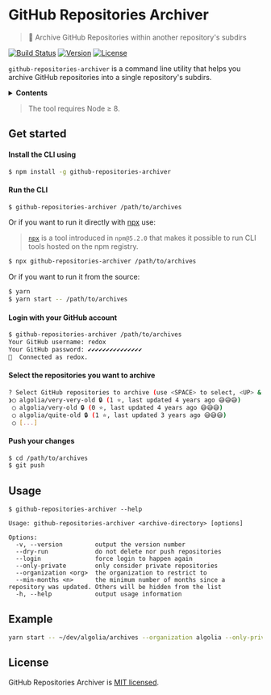 # GitHub Repositories Archiver

> 🚜 Archive GitHub Repositories within another repository's subdirs

[![Build Status][travis-svg]][travis-url] [![Version][version-svg]][package-url] [![License][license-image]][license-url]

`github-repositories-archiver` is a command line utility that helps you archive GitHub repositories into a single repository's subdirs.

<!-- <p align="center">
  <img src="preview.png" width="800" alt="Preview">
</p>
 -->
<details>
  <summary><strong>Contents</strong></summary>

<!-- START doctoc generated TOC please keep comment here to allow auto update -->
<!-- DON'T EDIT THIS SECTION, INSTEAD RE-RUN doctoc TO UPDATE -->

- [Get started](#get-started)
- [Usage](#usage)
- [License](#license)

<!-- END doctoc generated TOC please keep comment here to allow auto update -->

</details>

> The tool requires Node ≥ 8.

## Get started

#### Install the CLI using

```sh
$ npm install -g github-repositories-archiver
```

#### Run the CLI

```sh
$ github-repositories-archiver /path/to/archives
```

Or if you want to run it directly with [npx](https://github.com/zkat/npx) use:

> [`npx`](https://medium.com/@maybekatz/introducing-npx-an-npm-package-runner-55f7d4bd282b) is a tool introduced in `npm@5.2.0` that makes it possible to run CLI tools hosted on the npm registry.


```sh
$ npx github-repositories-archiver /path/to/archives
```

Or if you want to run it from the source:

```sh
$ yarn
$ yarn start -- /path/to/archives
```

#### Login with your GitHub account

```sh
$ github-repositories-archiver /path/to/archives
Your GitHub username: redox
Your GitHub password: ✔✔✔✔✔✔✔✔✔✔✔✔✔✔✔
🔑  Connected as redox.
```

#### Select the repositories you want to archive

```sh
? Select GitHub repositories to archive (use <SPACE> to select, <UP> & <DOWN> to navigate, type to search)
❯◯ algolia/very-very-old 🔒 (1 ⭐️, last updated 4 years ago 😅😅😅)
 ◯ algolia/very-old 🔒 (0 ⭐️, last updated 4 years ago 😅😅😅)
 ◯ algolia/quite-old 🔒 (1 ⭐️, last updated 3 years ago 😅😅😅)
 ◯ [...]
```

#### Push your changes

```sh
$ cd /path/to/archives
$ git push
```

## Usage

```
$ github-repositories-archiver --help

Usage: github-repositories-archiver <archive-directory> [options]

Options:
  -v, --version         output the version number
  --dry-run             do not delete nor push repositories
  --login               force login to happen again
  --only-private        only consider private repositories
  --organization <org>  the organization to restrict to
  --min-months <n>      the minimum number of months since a repository was updated. Others will be hidden from the list
  -h, --help            output usage information
```

## Example

```sh
yarn start -- ~/dev/algolia/archives --organization algolia --only-private --dry-run
```

## License

GitHub Repositories Archiver is [MIT licensed](LICENSE).

<!-- Badges -->

[version-svg]: https://img.shields.io/npm/v/github-repositories-archiver.svg?style=flat-square
[package-url]: https://npmjs.org/package/github-repositories-archiver
[travis-svg]: https://img.shields.io/travis/algolia/github-repositories-archiver/master.svg?style=flat-square
[travis-url]: https://travis-ci.org/algolia/github-repositories-archiver
[license-image]: http://img.shields.io/badge/license-MIT-green.svg?style=flat-square
[license-url]: LICENSE
